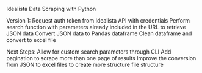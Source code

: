 Idealista Data Scraping with Python

Version 1:
Request auth token from Idealista API with credentials
Perform search function with parameters already included in the URL to retrieve JSON data
Convert JSON data to Pandas dataframe
Clean dataframe and convert to excel file

Next Steps:
Allow for custom search parameters through CLI 
Add pagination to scrape more than one page of results
Improve the conversion from JSON to excel files to create more structure file structure
